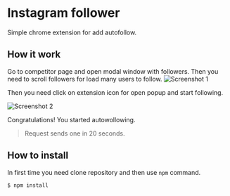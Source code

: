 # Instagram follower
Simple chrome extension for add autofollow.

## How it work

Go to competitor page and open modal window with followers. Then you need to scroll followers for load many users  to follow.
![Screenshot 1](https://i.imgur.com/83AuPTC.png)

Then you need click on extension icon for open popup and start following.

![Screenshot 2](https://i.imgur.com/c12gfiY.png)

Congratulations! You started autowollowing.

> Request sends one in 20 seconds.

## How to install
In first time you need clone repository and then use `npm` command.
```sh
$ npm install
```

